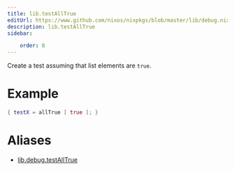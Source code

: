 ```yaml
---
title: lib.testAllTrue
editUrl: https://www.github.com/nixos/nixpkgs/blob/master/lib/debug.nix#L307C17
description: lib.testAllTrue
sidebar:

    order: 8
---
```


Create a test assuming that list elements are `true`.

# Example

```nix
{ testX = allTrue [ true ]; }
```


# Aliases

- [lib.debug.testAllTrue](/reference/libdebug.testAllTrue)



